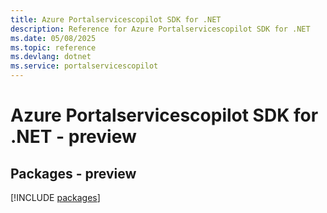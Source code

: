 ```yaml
---
title: Azure Portalservicescopilot SDK for .NET
description: Reference for Azure Portalservicescopilot SDK for .NET
ms.date: 05/08/2025
ms.topic: reference
ms.devlang: dotnet
ms.service: portalservicescopilot
---
```

# Azure Portalservicescopilot SDK for .NET - preview
## Packages - preview
[!INCLUDE [packages](portalservicescopilot-index.md)]
